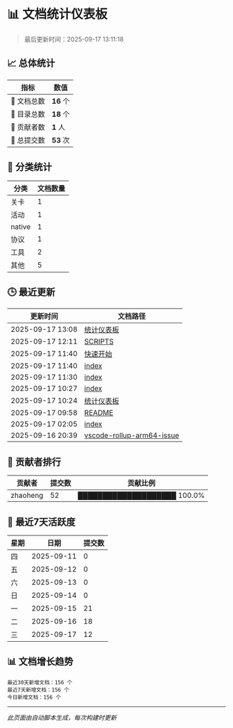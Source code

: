# 📊 文档统计仪表板

> 最后更新时间：2025-09-17 13:11:18

## 📈 总体统计

| 指标 | 数值 |
|------|------|
| 📄 文档总数 | **16** 个 |
| 📁 目录总数 | **18** 个 |
| 👥 贡献者数 | **1** 人 |
| 🔄 总提交数 | **53** 次 |

## 📂 分类统计

| 分类 | 文档数量 |
|------|----------|
| 关卡 | 1 |
| 活动 | 1 |
| native | 1 |
| 协议 | 1 |
| 工具 | 2 |
| 其他 | 5 |

## 🕒 最近更新

| 更新时间 | 文档路径 |
|----------|----------|
| 2025-09-17 13:08 | [统计仪表板](/统计仪表板.md) |
| 2025-09-17 12:11 | [SCRIPTS](/SCRIPTS.md) |
| 2025-09-17 11:40 | [快速开始](/其他/隐藏/快速开始.md) |
| 2025-09-17 11:40 | [index](/index.md) |
| 2025-09-17 11:30 | [index](/native/index.md) |
| 2025-09-17 10:27 | [index](/活动/index.md) |
| 2025-09-17 10:24 | [统计仪表板](/其他/隐藏/统计仪表板.md) |
| 2025-09-17 09:58 | [README](/README.md) |
| 2025-09-17 02:05 | [index](/协议/index.md) |
| 2025-09-16 20:39 | [vscode-rollup-arm64-issue](/故障排查/vscode-rollup-arm64-issue.md) |

## 👥 贡献者排行

| 贡献者 | 提交数 | 贡献比例 |
|--------|--------|----------|
| zhaoheng | 52 | ████████████████████ 100.0% |

## 📅 最近7天活跃度

| 星期 | 日期 | 提交数 |
|------|------|--------|
| 四 | 2025-09-11 | 0 |
| 五 | 2025-09-12 | 0 |
| 六 | 2025-09-13 | 0 |
| 日 | 2025-09-14 | 0 |
| 一 | 2025-09-15 | 21 |
| 二 | 2025-09-16 | 18 |
| 三 | 2025-09-17 | 12 |

## 📊 文档增长趋势

```
最近30天新增文档：156 个
最近7天新增文档：156 个
今日新增文档：156 个
```

---

*此页面由自动脚本生成，每次构建时更新*
